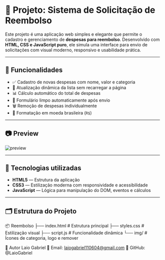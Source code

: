 # 💸 Projeto: Sistema de Solicitação de Reembolso

Este projeto é uma aplicação web simples e elegante que permite o cadastro e gerenciamento de **despesas para reembolso**. Desenvolvido com **HTML, CSS e JavaScript puro**, ele simula uma interface para envio de solicitações com visual moderno, responsivo e usabilidade prática.

---

## 🚀 Funcionalidades

- ✅ Cadastro de novas despesas com nome, valor e categoria
- 💾 Atualização dinâmica da lista sem recarregar a página
- 📊 Cálculo automático do total de despesas
- 🧹 Formulário limpo automaticamente após envio
- 🗑️ Remoção de despesas individualmente
- 💱 Formatação em moeda brasileira (`R$`)

---

## 📷 Preview

![preview](./img/screenshot.png) <!-- Adicione essa imagem para mostrar uma prévia visual do app -->

---

## 🧠 Tecnologias utilizadas

- **HTML5** — Estrutura da aplicação
- **CSS3** — Estilização moderna com responsividade e acessibilidade
- **JavaScript** — Lógica para manipulação do DOM, eventos e cálculos

---

## 🗂️ Estrutura do Projeto

📦 Reembolso
├── index.html # Estrutura principal
├── styles.css # Estilização visual
├── script.js # Funcionalidade dinâmica
└── img/ # Ícones de categoria, logo e remover

👤 Autor
Laio Gabriel
📧 Email: laiogabriel110604@gmail.com
🔗 GitHub: @LaioGabriel
